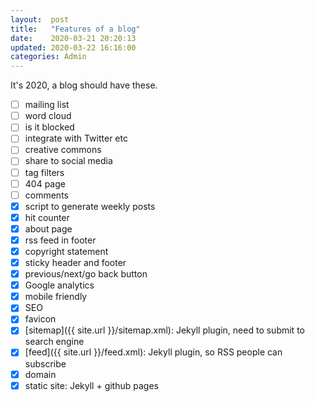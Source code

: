 ```yaml
---
layout:  post
title:   "Features of a blog"
date:    2020-03-21 20:20:13
updated: 2020-03-22 16:16:00
categories: Admin
---
```


It's 2020, a blog should have these.

- [ ] mailing list
- [ ] word cloud
- [ ] is it blocked
- [ ] integrate with Twitter etc
- [ ] creative commons
- [ ] share to social media
- [ ] tag filters
- [ ] 404 page
- [ ] comments
- [x] script to generate weekly posts
- [x] hit counter
- [x] about page
- [x] rss feed in footer
- [x] copyright statement
- [x] sticky header and footer
- [x] previous/next/go back button
- [x] Google analytics
- [x] mobile friendly
- [x] SEO
- [x] favicon
- [x] [sitemap]({{ site.url }}/sitemap.xml): Jekyll plugin, need to submit to search engine
- [x] [feed]({{ site.url }}/feed.xml): Jekyll plugin, so RSS people can subscribe
- [x] domain
- [x] static site: Jekyll + github pages